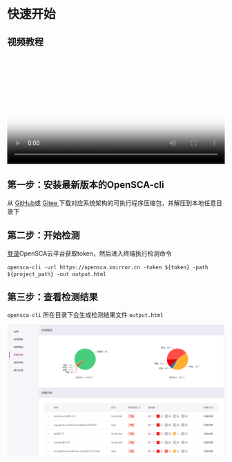 # 快速开始

## 视频教程

<video 
  width="320" 
  height="240" controls 
  poster="./assets/video/poster_cli.png" 
  style="width:100%; max-height: 500px; height: auto">
    <source src="./assets/video/cli.mp4" type="video/mp4">
    您的浏览器不支持 video 标签。
</video>

## 第一步：安装最新版本的OpenSCA-cli

从 [GitHub](https://github.com/XmirrorSecurity/OpenSCA-cli/releases)或 [Gitee ](https://gitee.com/XmirrorSecurity/OpenSCA-cli/releases)下载对应系统架构的可执行程序压缩包，并解压到本地任意目录下

## 第二步：开始检测

[登录](https://opensca.xmirror.cn/login)OpenSCA云平台获取token，然后进入终端执行检测命令

```shell
opensca-cli -url https://opensca.xmirror.cn -token ${token} -path ${project_path} -out output.html
```

## 第三步：查看检测结果

 `opensca-cli` 所在目录下会生成检测结果文件 `output.html`
 
<img src="./assets/start/output.png" alt="检测结果" />